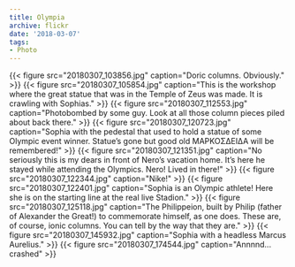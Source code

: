 ```yaml
---
title: Olympia
archive: flickr
date: '2018-03-07'
tags:
- Photo
---
```

{{< figure src="20180307_103856.jpg" caption="Doric columns. Obviously." >}}
{{< figure src="20180307_105854.jpg" caption="This is the workshop where the great statue that was in the Temple of Zeus was made. It is crawling with Sophias." >}}
{{< figure src="20180307_112553.jpg" caption="Photobombed by some guy. Look at all those column pieces piled about back there." >}}
{{< figure src="20180307_120723.jpg" caption="Sophia with the pedestal that used to hold a statue of some Olympic event winner. Statue’s gone but good old ΜΑΡΚΟΣΔΕΙΔΑ will be remembered!" >}}
{{< figure src="20180307_121351.jpg" caption="No seriously this is my dears in front of Nero’s vacation home. It’s here he stayed while attending the Olympics. Nero! Lived in there!" >}}
{{< figure src="20180307_122344.jpg" caption="Nike!" >}}
{{< figure src="20180307_122401.jpg" caption="Sophia is an Olympic athlete! Here she is on the starting line at the real live Stadion." >}}
{{< figure src="20180307_125118.jpg" caption="The Philippeion, built by Philip (father of Alexander the Great!) to commemorate himself, as one does. These are, of course, ionic columns. You can tell by the way that they are." >}}
{{< figure src="20180307_145932.jpg" caption="Sophia with a headless Marcus Aurelius." >}}
{{< figure src="20180307_174544.jpg" caption="Annnnd... crashed" >}}
